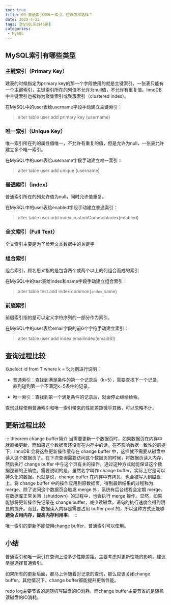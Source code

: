 ```yaml
---
toc: true
title: 09-普通索引和唯一索引，应该怎样选择？
date: 2022-4-22
tags: [MySQL实战45讲]
categories:
 - MySQL
---
```


## MySQL索引有哪些类型

### 主键索引（Primary Key）

建表的时候指定为primary key的那一个字段使用的就是主键索引，一张表只能有一个主键索引，主键索引所在的列值不允许为null值，不允许有重复值。InnoDB中主键索引也被称为聚集索引或聚簇索引（clustered index）。

在MySQL中的user表给username字段手动建立主键索引：
> alter table user add primary key (username)

### 唯一索引（Unique Key）

唯一索引所在列的属性值唯一，不允许有重复的值，但是允许为null，一张表允许建立多个唯一索引。

在MySQL中的user表给username字段手动建立唯一索引：
> alter table user add unique (username)

### 普通索引（index）

普通索引所在的列允许值为null，同时允许值重复。

在MySQL中的user表给enabled字段手动建立普通索引：
> alter table user add index customCommonIndex(enabled)

### 全文索引（Full Text）

全文索引主要是为了检索文本数据中的关键字

### 组合索引

组合索引，顾名思义指的是包含两个或两个以上的列组合而成的索引

在MySQL中的test表给index和name字段手动建立组合索引：
> alter table test add index common(`index`,name)

### 前缀索引

前缀索引指的是可以定义字符序列的一部分作为索引。

在MySQL中的user表给email字段的前6个字符手动建立索引：
> alter table user add index emailIndex(email(6))

## 查询过程比较

以select id from T where k = 5;为例进行说明：

- 普通索引：查找到满足条件的第一个记录后（k=5），需要查找下一个记录，直到碰到第一个不满足k=5条件的记录。

- 唯一索引：查找到第一个满足条件的记录后，就会停止继续检索。

查询过程使用普通索引和唯一索引带来的性能差距微乎其微，可以忽略不计。

## 更新过程比较

::: theorem change buffer简介
当需要更新一个数据页时，如果数据页在内存中就直接更新，而如果这个数据页还没有在内存中的话，在不影响数据一致性的前提下，InnoDB 会将这些更新操作缓存在 change buffer 中，这样就不需要从磁盘中读入这个数据页了。在下次查询需要访问这个数据页的时候，将数据页读入内存，然后执行 change buffer 中与这个页有关的操作。通过这种方式就能保证这个数据逻辑的正确性。需要说明的是，虽然名字叫作 change buffer，实际上它是可以持久化的数据。也就是说，change buffer 在内存中有拷贝，也会被写入到磁盘上。将 change buffer 中的操作应用到原数据页，得到最新结果的过程称为 merge。除了访问这个数据页会触发 merge 外，系统有后台线程会定期 merge。在数据库正常关闭（shutdown）的过程中，也会执行 merge 操作。显然，如果能够将更新操作先记录在 change buffer，减少读磁盘，语句的执行速度会得到明显的提升。而且，数据读入内存是需要占用 buffer pool 的，所以这种方式还能够**避免占用内存，提高内存利用率**。
:::

唯一索引的更新不能使用change buffer，普通索引可以使用。

## 小结

普通索引和唯一索引在查询上没多少性能差距，主要考虑对更新性能的影响。建议尽量选择普通索引。

如果所有的更新后面，都马上伴随着对记录的查询，那么应该关闭change buffer。其他情况下，change buffer都能提升更新性能。

redo log主要节省的是随机写磁盘的IO消耗，而change buffer主要节省的是随机读磁盘的IO消耗。

